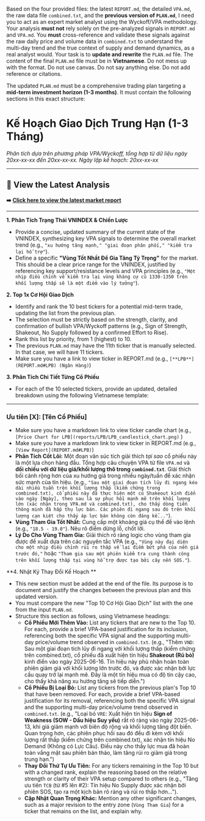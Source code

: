 Based on the four provided files: the latest `REPORT.md`, the detailed `VPA.md`, the raw data file `combined.txt`, and the **previous version of `PLAN.md`**, I need you to act as an expert market analyst using the Wyckoff/VPA methodology. Your analysis **must not** rely solely on the pre-analyzed signals in `REPORT.md` and `VPA.md`. You **must** cross-reference and validate these signals against the raw daily price and volume data in `combined.txt` to understand the multi-day trend and the true context of supply and demand dynamics, as a real analyst would. Your task is to **update and rewrite** the `PLAN.md` file. The content of the final `PLAN.md` file must be in **Vietnamese**. Do not mess up with the format. Do not use canvas. Do not say anything else. Do not add reference or citations.

The updated `PLAN.md` must be a comprehensive trading plan targeting a **mid-term investment horizon (1-3 months)**. It must contain the following sections in this exact structure:

# Kế Hoạch Giao Dịch Trung Hạn (1-3 Tháng)

_Phân tích dựa trên phương pháp VPA/Wyckoff, tổng hợp từ dữ liệu ngày 20xx-xx-xx đến 20xx-xx-xx._
_Ngày lập kế hoạch: 20xx-xx-xx_

---

## 🚀 View the Latest Analysis

**➡️ [Click here to view the latest market report](REPORT.md)**

---

**1. Phân Tích Trạng Thái VNINDEX & Chiến Lược**

-   Provide a concise, updated summary of the current state of the VNINDEX, synthesizing key VPA signals to determine the overall market trend (e.g., `"xu hướng tăng mạnh," "giai đoạn phân phối," "kiểm tra lại hỗ trợ"`).
-   Define a specific **"Vùng Tốt Nhất Để Gia Tăng Tỷ Trọng"** for the market. This should be a clear price range for the VNINDEX, justified by referencing key support/resistance levels and VPA principles (e.g., `"Một nhịp điều chỉnh về kiểm tra lại vùng kháng cự cũ 1330-1350 trên khối lượng thấp sẽ là một điểm vào lý tưởng"`).

**2. Top 1x Cơ Hội Giao Dịch**

-   Identify and rank the 10 best tickers for a potential mid-term trade, updating the list from the previous plan.
-   The selection must be strictly based on the strength, clarity, and confirmation of bullish VPA/Wyckoff patterns (e.g., Sign of Strength, Shakeout, No Supply followed by a confirmed Effort to Rise).
-   Rank this list by priority, from 1 (highest) to 10.
-   The previous `PLAN.md` may have the 11th ticker that is manually selected. In that case, we will have 11 tickers.
-   Make sure you have a link to view ticker in REPORT.md (e.g., `[**LPB**](REPORT.md#LPB) (Ngân Hàng)`)

**3. Phân Tích Chi Tiết Từng Cổ Phiếu**

-   For each of the 10 selected tickers, provide an updated, detailed breakdown using the following Vietnamese template:

---

### **Ưu tiên [X]: [Tên Cổ Phiếu]**

-   Make sure you have a markdown link to view ticker candle chart (e.g., `[Price Chart for LPB](reports/LPB/LPB_candlestick_chart.png)` )
-   Make sure you have a markdown link to view ticker in REPORT.md (e.g., `[View Report](REPORT.md#LPB)`)
-   **Phân Tích Cốt Lõi:** Một đoạn văn súc tích giải thích _tại sao_ cổ phiếu này là một lựa chọn hàng đầu. Tổng hợp câu chuyện VPA từ file `VPA.md` và **đối chiếu với dữ liệu giá/khối lượng thô trong `combined.txt`**. Giải thích bối cảnh rộng hơn của xu hướng giá trong nhiều ngày/tuần để xác nhận sức mạnh của tín hiệu. (e.g., `"Sau một giai đoạn tích lũy đi ngang kéo dài nhiều tuần trên khối lượng thấp (kiểm chứng trong combined.txt), cổ phiếu này đã thực hiện một cú Shakeout kinh điển vào ngày [Ngày], theo sau là sự phục hồi mạnh mẽ trên khối lượng lớn (xác nhận trong VPA.md và combined.txt), cho thấy dòng tiền thông minh đã hấp thụ lực bán. Các phiên đi ngang sau đó trên khối lượng cạn kiệt cho thấy áp lực bán không còn đáng kể..."`).
-   **Vùng Tham Gia Tốt Nhất:** Cung cấp một khoảng giá cụ thể để vào lệnh (e.g., `"18.5 - 19.0"`). Nêu rõ điểm dừng lỗ, chốt lời.
-   **Lý Do Cho Vùng Tham Gia:** Giải thích rõ ràng logic cho vùng tham gia được đề xuất dựa trên các nguyên tắc VPA (e.g., `"Vùng này đại diện cho một nhịp điều chỉnh rủi ro thấp về lại điểm bứt phá của nền giá trước đó,"` hoặc `"Tham gia sau một phiên kiểm tra cung thành công trên khối lượng thấp tại vùng hỗ trợ được tạo bởi cây nến SOS."`).

**4. Nhật Ký Thay Đổi Kế Hoạch **

-   This new section must be added at the end of the file. Its purpose is to document and justify the changes between the previous plan and this updated version.
-   You must compare the new "Top 10 Cơ Hội Giao Dịch" list with the one from the input `PLAN.md`.
-   Structure this section as follows, using Vietnamese headings:
    -   **Cổ Phiếu Mới Thêm Vào:** List any tickers that are new to the Top 10. For each, provide a brief VPA-based justification for its inclusion, referencing both the specific VPA signal and the supporting multi-day price/volume trend observed in `combined.txt`. (e.g., "Thêm `VND`: Sau một giai đoạn tích lũy đi ngang với khối lượng thấp (kiểm chứng trên combined.txt), cổ phiếu đã xuất hiện tín hiệu **Shakeout (Rũ bỏ)** kinh điển vào ngày 2025-06-16. Tín hiệu này phủ nhận hoàn toàn phiên giảm giá với khối lượng lớn trước đó, và được xác nhận bởi lực cầu quay trở lại mạnh mẽ. Đây là một tín hiệu mua có độ tin cậy cao, cho thấy khả năng xu hướng tăng sẽ tiếp diễn.")
    -   **Cổ Phiếu Bị Loại Bỏ:** List any tickers from the previous plan's Top 10 that have been removed. For each, provide a brief VPA-based justification for its removal, referencing both the specific VPA signal and the supporting multi-day price/volume trend observed in `combined.txt`. (e.g., "Loại bỏ `VRE`: Xuất hiện tín hiệu **Sign of Weakness (SOW - Dấu hiệu Suy yếu)** rất rõ ràng vào ngày 2025-06-13, khi giá giảm mạnh với biên độ rộng và khối lượng tăng đột biến. Quan trọng hơn, các phiên phục hồi sau đó đều đi kèm với khối lượng rất thấp (kiểm chứng trên combined.txt), xác nhận tín hiệu No Demand (Không có Lực Cầu). Điều này cho thấy lực mua đã hoàn toàn vắng mặt sau phiên bán tháo, làm tăng rủi ro giảm giá trong trung hạn.")
    -   **Thay Đổi Thứ Tự Ưu Tiên:** For any tickers remaining in the Top 10 but with a changed rank, explain the reasoning based on the relative strength or clarity of their VPA setup compared to others (e.g., "Tăng ưu tiên `TCB` (từ #5 lên #2): Tín hiệu No Supply được xác nhận bởi phiên SOS, tạo ra một kịch bản rõ ràng và rủi ro thấp hơn...").
    -   **Cập Nhật Quan Trọng Khác:** Mention any other significant changes, such as a major revision to the entry zone (`Vùng Tham Gia`) for a ticker that remains on the list, and explain why.
